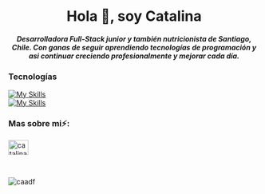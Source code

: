 <h1 align="center">Hola 👋, soy Catalina</h1>
<h5 align="center">Desarrolladora Full-Stack junior y también nutricionista de Santiago, Chile. Con ganas de seguir aprendiendo tecnologías de programación y asi continuar creciendo profesionalmente y mejorar cada día.</h5>





### Tecnologías 
[![My Skills](https://skillicons.dev/icons?i=js,html,css,bootstrap,react,py,flask)](https://skillicons.dev) </br>
[![My Skills](https://skillicons.dev/icons?i=github,vscode)](https://skillicons.dev)




<h3 align="left">Mas sobre mi⚡️:</h3>
<p align="left">
<a href="https://linkedin.com/in/catalina-arroyo-de-frutos" target="blank"><img align="center" src="https://raw.githubusercontent.com/rahuldkjain/github-profile-readme-generator/master/src/images/icons/Social/linked-in-alt.svg" alt="catalina-arroyo-de-frutos" height="30" width="40" /></a>
</p>


</br>
<p><img align="center" src="https://github-readme-stats.vercel.app/api/top-langs?username=caadf&show_icons=true&locale=en&layout=compact" alt="caadf" /></p>
